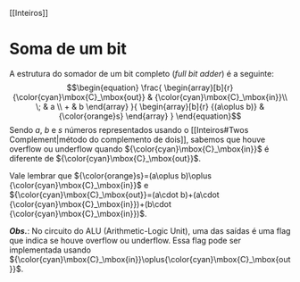 [[Inteiros]]

# Soma de um bit
A estrutura do somador de um bit completo (_full bit adder_) é a seguinte:
$$\begin{equation}
\frac{
    \begin{array}[b]{r}
	  {\color{cyan}\mbox{C}_\mbox{out}} & {\color{cyan}\mbox{C}_\mbox{in}}\\
      \; & a \\
      + & b
    \end{array}
  }{
    \begin{array}[b]{r}
	  {(a\oplus b)} & {\color{orange}s}
	\end{array}
  }
\end{equation}$$
Sendo $a$, $b$ e $s$ números representados usando o [[Inteiros#Twos Complement|método do complemento de dois]], sabemos que houve overflow ou underflow quando ${\color{cyan}\mbox{C}_\mbox{in}}$ é diferente de ${\color{cyan}\mbox{C}_\mbox{out}}$.

Vale lembrar que ${\color{orange}s}=(a\oplus b)\oplus {\color{cyan}\mbox{C}_\mbox{in}}$ e ${\color{cyan}\mbox{C}_\mbox{out}}=(a\cdot b)+(a\cdot {\color{cyan}\mbox{C}_\mbox{in}})+(b\cdot {\color{cyan}\mbox{C}_\mbox{in}})$.

**_Obs._**: No circuito do ALU (Arithmetic-Logic Unit), uma das saídas é uma flag que indica se houve overflow ou underflow. Essa flag pode ser implementada usando ${\color{cyan}\mbox{C}_\mbox{in}}\oplus{\color{cyan}\mbox{C}_\mbox{out}}$.